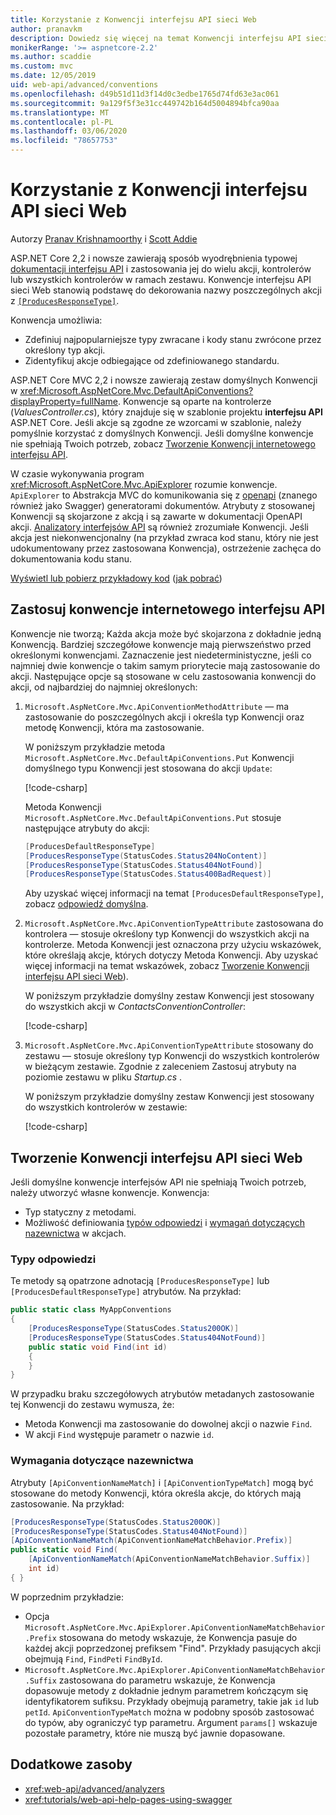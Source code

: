 ```yaml
---
title: Korzystanie z Konwencji interfejsu API sieci Web
author: pranavkm
description: Dowiedz się więcej na temat Konwencji interfejsu API sieci Web w ASP.NET Core.
monikerRange: '>= aspnetcore-2.2'
ms.author: scaddie
ms.custom: mvc
ms.date: 12/05/2019
uid: web-api/advanced/conventions
ms.openlocfilehash: d49b51d11d3f14d0c3edbe1765d74fd63e3ac061
ms.sourcegitcommit: 9a129f5f3e31cc449742b164d5004894bfca90aa
ms.translationtype: MT
ms.contentlocale: pl-PL
ms.lasthandoff: 03/06/2020
ms.locfileid: "78657753"
---
```

# <a name="use-web-api-conventions"></a>Korzystanie z Konwencji interfejsu API sieci Web

Autorzy [Pranav Krishnamoorthy](https://github.com/pranavkm) i [Scott Addie](https://github.com/scottaddie)

ASP.NET Core 2,2 i nowsze zawierają sposób wyodrębnienia typowej [dokumentacji interfejsu API](xref:tutorials/web-api-help-pages-using-swagger) i zastosowania jej do wielu akcji, kontrolerów lub wszystkich kontrolerów w ramach zestawu. Konwencje interfejsu API sieci Web stanowią podstawę do dekorowania nazwy poszczególnych akcji z [`[ProducesResponseType]`](xref:Microsoft.AspNetCore.Mvc.ProducesResponseTypeAttribute).

Konwencja umożliwia:

* Zdefiniuj najpopularniejsze typy zwracane i kody stanu zwrócone przez określony typ akcji.
* Zidentyfikuj akcje odbiegające od zdefiniowanego standardu.

ASP.NET Core MVC 2,2 i nowsze zawierają zestaw domyślnych Konwencji w <xref:Microsoft.AspNetCore.Mvc.DefaultApiConventions?displayProperty=fullName>. Konwencje są oparte na kontrolerze (*ValuesController.cs*), który znajduje się w szablonie projektu **interfejsu API** ASP.NET Core. Jeśli akcje są zgodne ze wzorcami w szablonie, należy pomyślnie korzystać z domyślnych Konwencji. Jeśli domyślne konwencje nie spełniają Twoich potrzeb, zobacz [Tworzenie Konwencji internetowego interfejsu API](#create-web-api-conventions).

W czasie wykonywania program <xref:Microsoft.AspNetCore.Mvc.ApiExplorer> rozumie konwencje. `ApiExplorer` to Abstrakcja MVC do komunikowania się z [openapi](https://www.openapis.org/) (znanego również jako Swagger) generatorami dokumentów. Atrybuty z stosowanej Konwencji są skojarzone z akcją i są zawarte w dokumentacji OpenAPI akcji. [Analizatory interfejsów API](xref:web-api/advanced/analyzers) są również zrozumiałe Konwencji. Jeśli akcja jest niekonwencjonalny (na przykład zwraca kod stanu, który nie jest udokumentowany przez zastosowana Konwencja), ostrzeżenie zachęca do dokumentowania kodu stanu.

[Wyświetl lub pobierz przykładowy kod](https://github.com/dotnet/AspNetCore.Docs/tree/master/aspnetcore/web-api/advanced/conventions/sample) ([jak pobrać](xref:index#how-to-download-a-sample))

## <a name="apply-web-api-conventions"></a>Zastosuj konwencje internetowego interfejsu API

Konwencje nie tworzą; Każda akcja może być skojarzona z dokładnie jedną Konwencją. Bardziej szczegółowe konwencje mają pierwszeństwo przed określonymi konwencjami. Zaznaczenie jest niedeterministyczne, jeśli co najmniej dwie konwencje o takim samym priorytecie mają zastosowanie do akcji. Następujące opcje są stosowane w celu zastosowania konwencji do akcji, od najbardziej do najmniej określonych:

1. `Microsoft.AspNetCore.Mvc.ApiConventionMethodAttribute` &mdash; ma zastosowanie do poszczególnych akcji i określa typ Konwencji oraz metodę Konwencji, która ma zastosowanie.

    W poniższym przykładzie metoda `Microsoft.AspNetCore.Mvc.DefaultApiConventions.Put` Konwencji domyślnego typu Konwencji jest stosowana do akcji `Update`:

    [!code-csharp[](conventions/sample/Controllers/ContactsConventionController.cs?name=snippet_ApiConventionMethod&highlight=3)]

    Metoda Konwencji `Microsoft.AspNetCore.Mvc.DefaultApiConventions.Put` stosuje następujące atrybuty do akcji:

    ```csharp
    [ProducesDefaultResponseType]
    [ProducesResponseType(StatusCodes.Status204NoContent)]
    [ProducesResponseType(StatusCodes.Status404NotFound)]
    [ProducesResponseType(StatusCodes.Status400BadRequest)]
    ```

    Aby uzyskać więcej informacji na temat `[ProducesDefaultResponseType]`, zobacz [odpowiedź domyślna](https://swagger.io/docs/specification/describing-responses/#default).

1. `Microsoft.AspNetCore.Mvc.ApiConventionTypeAttribute` zastosowana do kontrolera &mdash; stosuje określony typ Konwencji do wszystkich akcji na kontrolerze. Metoda Konwencji jest oznaczona przy użyciu wskazówek, które określają akcje, których dotyczy Metoda Konwencji. Aby uzyskać więcej informacji na temat wskazówek, zobacz [Tworzenie Konwencji interfejsu API sieci Web](#create-web-api-conventions)).

    W poniższym przykładzie domyślny zestaw Konwencji jest stosowany do wszystkich akcji w *ContactsConventionController*:

    [!code-csharp[](conventions/sample/Controllers/ContactsConventionController.cs?name=snippet_ApiConventionTypeAttribute&highlight=2)]

1. `Microsoft.AspNetCore.Mvc.ApiConventionTypeAttribute` stosowany do zestawu &mdash; stosuje określony typ Konwencji do wszystkich kontrolerów w bieżącym zestawie. Zgodnie z zaleceniem Zastosuj atrybuty na poziomie zestawu w pliku *Startup.cs* .

    W poniższym przykładzie domyślny zestaw Konwencji jest stosowany do wszystkich kontrolerów w zestawie:

    [!code-csharp[](conventions/sample/Startup.cs?name=snippet_ApiConventionTypeAttribute&highlight=1)]

## <a name="create-web-api-conventions"></a>Tworzenie Konwencji interfejsu API sieci Web

Jeśli domyślne konwencje interfejsów API nie spełniają Twoich potrzeb, należy utworzyć własne konwencje. Konwencja:

* Typ statyczny z metodami.
* Możliwość definiowania [typów odpowiedzi](#response-types) i [wymagań dotyczących nazewnictwa](#naming-requirements) w akcjach.

### <a name="response-types"></a>Typy odpowiedzi

Te metody są opatrzone adnotacją `[ProducesResponseType]` lub `[ProducesDefaultResponseType]` atrybutów. Na przykład:

```csharp
public static class MyAppConventions
{
    [ProducesResponseType(StatusCodes.Status200OK)]
    [ProducesResponseType(StatusCodes.Status404NotFound)]
    public static void Find(int id)
    {
    }
}
```

W przypadku braku szczegółowych atrybutów metadanych zastosowanie tej Konwencji do zestawu wymusza, że:

* Metoda Konwencji ma zastosowanie do dowolnej akcji o nazwie `Find`.
* W akcji `Find` występuje parametr o nazwie `id`.

### <a name="naming-requirements"></a>Wymagania dotyczące nazewnictwa

Atrybuty `[ApiConventionNameMatch]` i `[ApiConventionTypeMatch]` mogą być stosowane do metody Konwencji, która określa akcje, do których mają zastosowanie. Na przykład:

```csharp
[ProducesResponseType(StatusCodes.Status200OK)]
[ProducesResponseType(StatusCodes.Status404NotFound)]
[ApiConventionNameMatch(ApiConventionNameMatchBehavior.Prefix)]
public static void Find(
    [ApiConventionNameMatch(ApiConventionNameMatchBehavior.Suffix)]
    int id)
{ }
```

W poprzednim przykładzie:

* Opcja `Microsoft.AspNetCore.Mvc.ApiExplorer.ApiConventionNameMatchBehavior.Prefix` stosowana do metody wskazuje, że Konwencja pasuje do każdej akcji poprzedzonej prefiksem "Find". Przykłady pasujących akcji obejmują `Find`, `FindPet`i `FindById`.
* `Microsoft.AspNetCore.Mvc.ApiExplorer.ApiConventionNameMatchBehavior.Suffix` zastosowana do parametru wskazuje, że Konwencja dopasowuje metody z dokładnie jednym parametrem kończącym się identyfikatorem sufiksu. Przykłady obejmują parametry, takie jak `id` lub `petId`. `ApiConventionTypeMatch` można w podobny sposób zastosować do typów, aby ograniczyć typ parametru. Argument `params[]` wskazuje pozostałe parametry, które nie muszą być jawnie dopasowane.

## <a name="additional-resources"></a>Dodatkowe zasoby

* <xref:web-api/advanced/analyzers>
* <xref:tutorials/web-api-help-pages-using-swagger>
